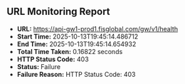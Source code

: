 ## URL Monitoring Report

- **URL:** https://api-gw1-prod1.fisglobal.com/gw/v1/health
- **Start Time:** 2025-10-13T19:45:14.486712
- **End Time:** 2025-10-13T19:45:14.654932
- **Total Time Taken:** 0.16822 seconds
- **HTTP Status Code:** 403
- **Status:** Failure
- **Failure Reason:** HTTP Status Code: 403
